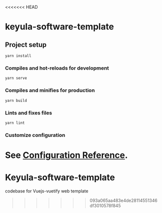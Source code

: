 <<<<<<< HEAD
# keyula-software-template

## Project setup
```
yarn install
```

### Compiles and hot-reloads for development
```
yarn serve
```

### Compiles and minifies for production
```
yarn build
```

### Lints and fixes files
```
yarn lint
```

### Customize configuration
See [Configuration Reference](https://cli.vuejs.org/config/).
=======
# Keyula-software-template
codebase for Vuejs-vuetify web template
>>>>>>> 093a065aa483e4de28114551346df3010578f845

